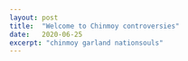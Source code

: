 ```yaml
---
layout: post
title:  "Welcome to Chinmoy controversies"
date:   2020-06-25
excerpt: "chinmoy garland nationsouls"
---
```

